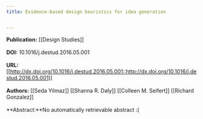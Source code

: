```yaml
---
title: Evidence-based design heuristics for idea generation


---
```


**Publication:** [[Design Studies]]<br><br>**DOI:** 10.1016/j.destud.2016.05.001                                     
<br>**URL:**[[http://dx.doi.org/10.1016/j.destud.2016.05.001::http://dx.doi.org/10.1016/j.destud.2016.05.001]]<br><br>**Authors:** [[Seda Yilmaz]] [[Shanna R. Daly]] [[Colleen M. Seifert]] [[Richard Gonzalez]] <br><br>**Abstract:**No automatically retrievable abstract :(

